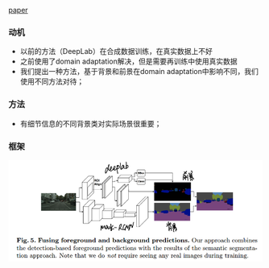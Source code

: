 [paper](paper/61.001-18-Effective-Use-of-Synthetic-Data-for-Urban-Scene-Semantic-Segmentation.pdf)

### 动机

* 以前的方法（DeepLab）在合成数据训练，在真实数据上不好
* 之前使用了domain adaptation解决，但是需要再训练中使用真实数据
* 我们提出一种方法，基于背景和前景在domain adaptation中影响不同，我们使用不同方法对待；

### 方法

* 有细节信息的不同背景类对实际场景很重要；

### 框架

![1544322558516](readme/61.001-框架.png)